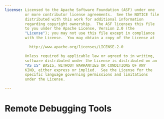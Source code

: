 ```yaml
---
license: Licensed to the Apache Software Foundation (ASF) under one
         or more contributor license agreements.  See the NOTICE file
         distributed with this work for additional information
         regarding copyright ownership.  The ASF licenses this file
         to you under the Apache License, Version 2.0 (the
         "License"); you may not use this file except in compliance
         with the License.  You may obtain a copy of the License at

           http://www.apache.org/licenses/LICENSE-2.0

         Unless required by applicable law or agreed to in writing,
         software distributed under the License is distributed on an
         "AS IS" BASIS, WITHOUT WARRANTIES OR CONDITIONS OF ANY
         KIND, either express or implied.  See the License for the
         specific language governing permissions and limitations
         under the License.

---
```


# Remote Debugging Tools

<!--

 # Debug Build

We are proud to offer debug build for Adobe&reg; PhoneGap&trade; Build
users. This service enables users to debug and interactively modify
their applications during runtime; this new addition offers similar
functionality to those found in Firebug and Google Chrome Inspector,
which serve as an indispensable tool to developers working on web
based projects. And now debug build provides the same benefits for
PhoneGap developers.

 ## Sections

1. [Configuring A project to use Build](#project_build)
    1. [New Application](#new_build_project)
    2. [Existing Application](#existing_build_project)
2. [Running Debug Mode](#running_debug_mode)
    1. [Elements](#running_debug_mode_elements)
    2. [Console](#running_debug_mode_console)
3. [Example Use Case](#example_use_case)
4. [Closing Remarks](#closing_remarks)

<a id="project_build"></a>

 ##Configuring A Project to use Build

Build can be configured on either of the two cases.

<a id="new_build_project"></a>

 ###New Application

After logging in Navigate to
[https://build.phonegap.com/](https://build.phonegap.com/), and click
the "new app" button.

Next to enable debug mode select the "enable debugging"

There you have it! Every build from this point will enable you to
debug through PhoneGap Debug Build. To disable debug in the future
simply unselect the "enable debugging" option from the application
edit page (as seen in the section below) and save your changes.

<a id="existing_build_project"></a>

 ###Existing Application

After logging in navigate to
[https://build.phonegap.com/apps](https://build.phonegap.com/apps),
and click the application you wish to enable debug on.

The page just navigated to displays information useful to the status
of your builds, and general information regarding the
application. Click the "Edit" button in the top right hand corner and
you will be presented with a page like the following:

From this page we will enable debug build by ticking "enable
debugging", then to save changes made to the application simply click
"Save"; and there you have it! Every build from this point will enable
you to debug through PhoneGap Debug Build. To disable debug in the
future simply unselect the "enable debugging" option and save your
changes.

<a id="runnin_debug_mode"></a>

 ##Running Debug Mode

To run you application in debug mode navigate to
https://build.phonegap.com/apps, select the appropriate link to
download for you platform and run it on your device or emulator. Next
in the top right hand corner next to "Edit" there is now another
option "Debug" available, click this link and you will be taken to a
page that includes the following options available at this time:
elements, and console.

<a id="running_debug_mode_elements"></a>

 ###Elements:

This powerhouse tool enables you too modify the application in
realtime; a handy feature when making minor modifications or bug fixes
on the fly. Example use cases could be editing the javascript to
correct errors, modifying css styling, or editing the html.  <a
id="running_debug_mode_console"></a> ###Console:

Another exciting feature that allows you to view debug output and
interact with the javascript. Example use cases include bug tracking,
and view application log output in realtime.

<a id="example_use_case"></a>

 ##Example Use Case

Walking through this demonstration will enable you to get a better
understanding of the possible work flow in debug.

You may download this sample application "Hello Debugging World" from:

[https://github.com/hardeep/PhoneGap-Build-Debug](https://github.com/hardeep/PhoneGap-Build-Debug)

1) Next create a new application on phonegap build with the contents
of "Hello Debugging World"; for instructions on how to the former
visit
[https://build.phonegap.com/docs/git-hosting](https://build.phonegap.com/docs/git-hosting)

2) Open the debug console and launch the newly built application on a
device or simulator. You should now see you device listed under
"Remote/Devices" (note You may need to refresh the page).

![alt edit app page](images/phonegap-debug/connected.jpg)

3) To demonstrate some powerful debugging options, we have included
JQuery to aid in our demonstration. Firstly you may wish to take a
glance at the two sections we will mostly be looking at by clicking on
the sections labeled "elements" and "console".

![alt edit app page](images/phonegap-debug/elements.jpg)

![alt edit app page](images/phonegap-debug/console.jpg)

4) You may have realized that we have a typo in our header when we
include phonegap.js. The Line should read.

        <script stype="text/javascript" src="phonegap.js"></script>

With out this interactive debugging session we would need to re-build
our code, and deploy the it once again on the simulator or device;
however we can remedy this error and continue with testing by simply
using JQuery to dynamically import the required javascript file.

Go to the console and insert the following code.

        $.getScript('phonegap.js', function() { alert('Load was performed.'); })

Now if you take a look at the device or simulator we should have an
alert that prompts us when PhoneGap has been loaded.

5) We may now proceed to continue with our testing by calling
"onLoad()" in the console which will fire up our application. You may
notice that nothing has happened, this is because we have a typo in
our html document. Modify the attribute id on the following line
(double click the attribute):

        <input type="button" id="buh_button" value="Check For Bugs">

to the following:

        <input type="button" id="bug_button" value="Check For Bugs">

This modification can be applied to any aspect of the application such
as css, html, and javascript.

6) Now proceed to clicking the "Check for Bugs", at this point you
should get an alert stating "Ya! No more bugs".

<a id="closing_remarks"></a>

 ##Closing Remarks:

This concludes the simple demonstration on debug build, hopefully by
now we have been able to demonstrate the time and effort saved through
having such a tool. If you have any further questions or comments
please feel free to drop us a line at
[http://community.phonegap.com](http://community.phonegap.com/nitobi/products/nitobi_phonegap_build).

 # Using a Custom Debug Server

Adobe&reg; PhoneGap&trade; Build allows users to use their own debug
server with the Build service.

Build uses a tool called Weinre to enable remote debugging of
mobile apps.

This guide provides information on setting up your own local server.

The pre-requisites for running Weinre are that you need to have `npm`
installed.

Once you've installed Weinre you will only be able to use the local
server within your own network unless you plan to host it on a
publicly accessible location. This will require additional setup that
is outside the scope of this guide.

 ## Sections

1. [Setting up Weinre](#setting_up_weinre)
2. [Using a Local Weinre Instance with Build](#using_with_build)
3. [Common Issues](#common_issues)

<a id="setting_up_weinre"></a>

 ##Setting up Weinre

 ###Get Weinre

Once you have `npm` installed, obtaining and installing Weinre is as
simple as running the following command in a terminal.

        sudo npm -g install weinre

That's it! Now you're ready to run your very own Weinre instance.

 ###Start Weinre

To start your new local Weinre instance run the following command:

        weinre

You will now see output like the following:

        Hardeeps-MacBook-Air:~ hardeep$ weinre
        2013-07-01T20:03:34.890Z weinre: starting server at http://localhost:8080

Weinre is now up and running! If you are running this behind a router
that uses NAT you will need to find your IP address. You will use this
IP when specifying your configuration with Build.

<a id="setting_up_weinre"></a>

 ##Using a Local Weinre Instance with Build

Obtain the ip address of your machine running Weinre. This can be done
on Windows by running `ipconfig` or on OSX/Linux by running
`ifconfig`.

Now you're ready to use your local server with Build. Using the
[config.xml](/docs/config-xml) specify the following. Change the
domain param value to the ip address you found earlier, and the key
param value to a unique identifier.

        <feature name="debug-server" required="true">↵
          <param name="domain" value="http://[ your ip address ]"/>↵
          <param name="key" value="[ a unique id for your app ]"/>↵
        </feature>↵

That's it! You can now upload this to Build, install it on your
device, and debug using your local Wienre server.

 ##Common Issues

**I can't connect to my Local Server**

First of all make sure that your server is running. Chances are if
you're using the default configuration you can visit
http://localhost:8080 and it should be responding.

If this works it's most likely the IP address you're providing to
Build; please verify that it is correct. A google search such as
`windows [version] find ip address` or `OSX [version] find ip address`
will help you find articles on getting the right ip.

Assuming that you're using a router running NAT verify that you can
visit it within your network by visiting http://[ip address]:8080.

-->
